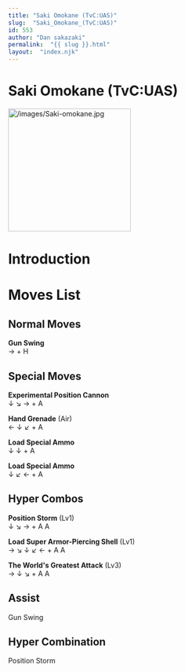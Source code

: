 ```yaml
---
title: "Saki Omokane (TvC:UAS)"
slug:  "Saki_Omokane_(TvC:UAS)"
id: 553
author: "Dan sakazaki"
permalink:  "{{ slug }}.html"
layout:  "index.njk"
---
```


# Saki Omokane (TvC:UAS)

<img src="/images/Saki-omokane.jpg" title="/images/Saki-omokane.jpg"
width="250" alt="/images/Saki-omokane.jpg" />  

# Introduction

# Moves List

## Normal Moves

**Gun Swing**  
→ + H

## Special Moves

**Experimental Position Cannon**  
↓ ↘ → + A

**Hand Grenade** (Air)  
← ↓ ↙ + A

**Load Special Ammo**  
↓ ↓ + A

**Load Special Ammo**  
↓ ↙ ← + A

## Hyper Combos

**Position Storm** (Lv1)  
↓ ↘ → + A A

**Load Super Armor-Piercing Shell** (Lv1)  
→ ↘ ↓ ↙ ← + A A

**The World's Greatest Attack** (Lv3)  
→ ↓ ↘ + A A

## Assist

Gun Swing

## Hyper Combination

Position Storm
